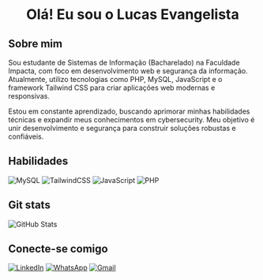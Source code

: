 <h1 align="center">Olá! Eu sou o Lucas Evangelista </h1>

## Sobre mim
<p>Sou estudante de Sistemas de Informação (Bacharelado) na Faculdade Impacta, com foco em desenvolvimento web e segurança da informação. Atualmente, utilizo tecnologias como PHP, MySQL, JavaScript e o framework Tailwind CSS para criar aplicações web modernas e responsivas.</p>

<p>Estou em constante aprendizado, buscando aprimorar minhas habilidades técnicas e expandir meus conhecimentos em cybersecurity. Meu objetivo é unir desenvolvimento e segurança para construir soluções robustas e confiáveis.</p>

## Habilidades
![MySQL](https://img.shields.io/badge/mysql-4479A1.svg?style=for-the-badge&logo=mysql&logoColor=white) ![TailwindCSS](https://img.shields.io/badge/tailwindcss-%2338B2AC.svg?style=for-the-badge&logo=tailwind-css&logoColor=white) ![JavaScript](https://img.shields.io/badge/javascript-%23323330.svg?style=for-the-badge&logo=javascript&logoColor=%23F7DF1E) ![PHP](https://img.shields.io/badge/php-%23777BB4.svg?style=for-the-badge&logo=php&logoColor=white)

## Git stats
![GitHub Stats](https://github-readme-stats.vercel.app/api?username=Lusquinh4&theme=transparent&bg_color=000&border_color=30A3DC&show_icons=true&icon_color=30A3DC&title_color=E94D5F&text_color=FFF&hide_title=true)

## Conecte-se comigo
[![LinkedIn](https://img.shields.io/badge/linkedin-%230077B5.svg?style=for-the-badge&logo=linkedin&logoColor=white)](https://www.linkedin.com/in/lucas-evangelista-da-silva-4a1a49349?utm_source=share&utm_campaign=share_via&utm_content=profile&utm_medium=android_app)
[![WhatsApp](https://img.shields.io/badge/WhatsApp-25D366?style=for-the-badge&logo=whatsapp&logoColor=white)](https://wa.me/+5573981209463)
[![Gmail](https://img.shields.io/badge/Gmail-D14836?style=for-the-badge&logo=gmail&logoColor=white)](mailto:lusquinha1204@outlook.com)